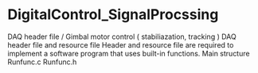 # DigitalControl_SignalProcssing
DAQ header file / Gimbal motor control ( stabiliazation, tracking ) 
DAQ header file and resource file
Header and resource file are required to implement a software program that uses built-in functions.
Main structure
Runfunc.c  Runfunc.h
